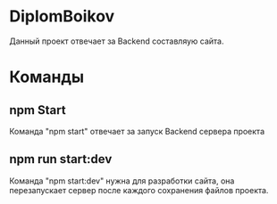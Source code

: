﻿# DiplomBoikov
Данный проект отвечает за Backend составляую сайта. 

# Команды
##  npm Start 
Команда "npm start" отвечает за запуск Backend сервера проекта

## npm run start:dev 
Команда "npm start:dev" нужна для разработки сайта, она перезапускает сервер после каждого сохранения файлов проекта.
